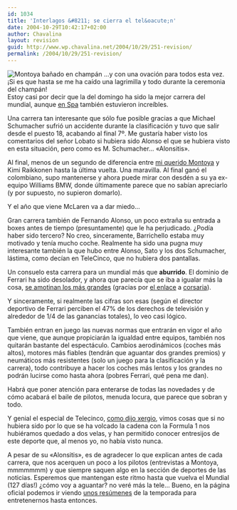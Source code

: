 ```yaml
---
id: 1034
title: 'Interlagos &#8211; se cierra el tel&oacute;n'
date: 2004-10-29T10:42:17+02:00
author: Chavalina
layout: revision
guid: http://www.wp.chavalina.net/2004/10/29/251-revision/
permalink: /2004/10/29/251-revision/
---
```

<img class="imgizqda" src="http://www.chavalina.net/imagenes/fotos/interlagos.jpg" alt="Montoya ba&ntilde;ado en champ&aacute;n" /> &#8230;y con una ovaci&oacute;n para todos esta vez.  
&iexcl;Si es que hasta se me ha ca&iacute;do una lagrimilla y todo durante la ceremonia del champ&aacute;n!  
Estoy casi por decir que la del domingo ha sido la mejor carrera del mundial, aunque <a href="http://www.chavalina.net/comentar.php?idpost=203&#038;q=" target="_blank">en Spa</a> tambi&eacute;n estuvieron incre&iacute;bles.

Una carrera tan interesante que s&oacute;lo fue posible gracias a que Michael Schumacher sufri&oacute; un accidente durante la clasificaci&oacute;n y tuvo que salir desde el puesto 18, acabando al final 7&ordm;. Me gustar&iacute;a haber visto los comentarios del se&ntilde;or Lobato si hubiera sido Alonso el que se hubiera visto en esta situaci&oacute;n, pero como es M. Schumacher&#8230; «Alonsitis».

Al final, menos de un segundo de diferencia entre <a href="http://www.chavalina.net/comentar.php?idpost=206&#038;q=" target="_blank">mi querido Montoya</a> y Kimi Raikkonen hasta la &uacute;ltima vuelta. Una maravilla. Al final gan&oacute; el colombiano, supo mantenerse y ahora puede mirar con desd&eacute;n a su ya ex-equipo Williams BMW, donde &uacute;ltimamente parece que no sab&iacute;an apreciarlo (y por supuesto, no supieron domarlo).

Y el a&ntilde;o que viene McLaren va a dar miedo&#8230;

Gran carrera tambi&eacute;n de Fernando Alonso, un poco extra&ntilde;a su entrada a boxes antes de tiempo (presuntamente) que le ha perjudicado. &iquest;Pod&iacute;a haber sido tercero? No creo, sinceramente, Barrichello estaba muy motivado y ten&iacute;a mucho coche. Realmente ha sido una pugna muy interesante tambi&eacute;n la que hubo entre Alonso, Sato y los dos Schumacher, l&aacute;stima, como dec&iacute;an en TeleCinco, que no hubiera dos pantallas.

Un consuelo esta carrera para un mundial m&aacute;s que **aburrido**. El dominio de Ferrari ha sido desolador, y ahora que parec&iacute;a que se iba a igualar m&aacute;s la cosa, <a href="http://noticiasdot.com/publicaciones/2004/1004/2810/noticias281004/noticias281004-1.htm" target="_blank">se amotinan los m&aacute;s grandes</a> (gracias por <a href="http://www.chavalina.net/comentar.php?idpost=250#1931" target="_blank">el enlace</a> a <a href="http://blog.corsaria.com/" target="_blank">corsaria</a>).

Y sinceramente, si realmente las cifras son esas (seg&uacute;n el director deportivo de Ferrari perciben el 47% de los derechos de televisi&oacute;n y alrededor de 1/4 de las ganancias totales), lo veo casi l&oacute;gico.

Tambi&eacute;n entran en juego las nuevas normas que entrar&aacute;n en vigor el a&ntilde;o que viene, que aunque propiciar&aacute;n la igualdad entre equipos, tambi&eacute;n nos quitar&aacute;n bastante del espect&aacute;culo. Cambios aerodin&aacute;micos (coches m&aacute;s altos), motores m&aacute;s fiables (tendr&aacute;n que aguantar dos grandes premios) y neum&aacute;ticos m&aacute;s resistentes (solo un juego para la clasificaci&oacute;n y la carrera), todo contribuye a hacer los coches m&aacute;s lentos y los grandes no podr&aacute;n lucirse como hasta ahora (pobres Ferrari, qu&eacute; pena me dan).

Habr&aacute; que poner atenci&oacute;n para enterarse de todas las novedades y de c&oacute;mo acabar&aacute; el baile de pilotos, menuda locura, que parece que sobran y todo.

Y genial el especial de Telecinco, <a href="http://log.xergio.net/uf-vaya-especial-de-la-f1-200304-de-telecinco.html" target="_blank">como dijo xergio</a>, vimos cosas que si no hubiera sido por lo que se ha volcado la cadena con la Formula 1 nos hubi&eacute;ramos quedado a dos velas, y han permitido conocer entresijos de este deporte que, al menos yo, no hab&iacute;a visto nunca.

A pesar de su «Alonsitis», es de agradecer lo que explican antes de cada carrera, que nos acerquen un poco a los pilotos (entrevistas a Montoya, mmmmmmm) y que siempre saquen algo en la secci&oacute;n de deportes de las noticias. Esperemos que mantengan este ritmo hasta que vuelva el Mundial (127 d&iacute;as!) &iquest;c&oacute;mo voy a aguantar? no ver&eacute; m&aacute;s la tele&#8230; Bueno, en la p&aacute;gina oficial podemos ir viendo <a href="http://www.formula1.com/news/2349.html" target="_blank">unos res&uacute;menes</a> de la temporada para entretenernos hasta entonces.